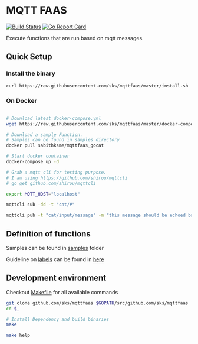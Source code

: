 # MQTT FAAS

[![Build Status](https://travis-ci.org/sks/mqttfaas.svg?branch=master)](https://travis-ci.org/sks/mqttfaas) [![Go Report Card](https://goreportcard.com/badge/github.com/sks/mqttfaas)](https://goreportcard.com/report/github.com/sks/mqttfaas)

Execute functions that are run based on mqtt messages.

## Quick Setup

### Install the binary

```sh
curl https://raw.githubusercontent.com/sks/mqttfaas/master/install.sh | sh
```

### On Docker

```sh

# Download latest docker-compose.yml
wget https://raw.githubusercontent.com/sks/mqttfaas/master/docker-compose.yml

# Download a sample Function.
# Samples can be found in samples directory
docker pull sabithksme/mqttfaas_gocat

# Start docker container
docker-compose up -d

# Grab a mqtt cli for testing purpose.
# I am using https://github.com/shirou/mqttcli
# go get github.com/shirou/mqttcli

export MQTT_HOST="localhost"

mqttcli sub -dd -t "cat/#"

mqttcli pub -t "cat/input/message" -m "this message should be echoed back to /cat/output"
```

## Definition of functions

Samples can be found in [samples](./samples) folder

Guideline on [labels](https://docs.docker.com/config/labels-custom-metadata/) can be found in [here](./pkg/types/README.md)

## Development environment

Checkout [Makefile](./Makefile) for all available commands

```sh
git clone github.com/sks/mqttfaas $GOPATH/src/github.com/sks/mqttfaas
cd $_

# Install Dependency and build binaries
make

make help
```
